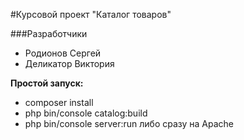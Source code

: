 #Курсовой проект "Каталог товаров"

###Разработчики
* Родионов Сергей
* Деликатор Виктория


**Простой запуск:**
* composer install
* php bin/console catalog:build
* php bin/console server:run либо сразу на Apache 